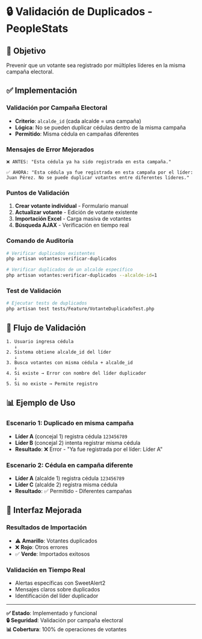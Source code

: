 # 🔒 Validación de Duplicados - PeopleStats

## 🎯 Objetivo
Prevenir que un votante sea registrado por múltiples líderes en la misma campaña electoral.

## ✅ Implementación

### **Validación por Campaña Electoral**
- **Criterio**: `alcalde_id` (cada alcalde = una campaña)
- **Lógica**: No se pueden duplicar cédulas dentro de la misma campaña
- **Permitido**: Misma cédula en campañas diferentes

### **Mensajes de Error Mejorados**
```
❌ ANTES: "Esta cédula ya ha sido registrada en esta campaña."

✅ AHORA: "Esta cédula ya fue registrada en esta campaña por el líder: Juan Pérez. No se puede duplicar votantes entre diferentes líderes."
```

### **Puntos de Validación**
1. **Crear votante individual** - Formulario manual
2. **Actualizar votante** - Edición de votante existente
3. **Importación Excel** - Carga masiva de votantes
4. **Búsqueda AJAX** - Verificación en tiempo real

### **Comando de Auditoría**
```bash
# Verificar duplicados existentes
php artisan votantes:verificar-duplicados

# Verificar duplicados de un alcalde específico
php artisan votantes:verificar-duplicados --alcalde-id=1
```

### **Test de Validación**
```bash
# Ejecutar tests de duplicados
php artisan test tests/Feature/VotanteDuplicadoTest.php
```

## 🔄 Flujo de Validación

```
1. Usuario ingresa cédula
   ↓
2. Sistema obtiene alcalde_id del líder
   ↓
3. Busca votantes con misma cédula + alcalde_id
   ↓
4. Si existe → Error con nombre del líder duplicador
   ↓
5. Si no existe → Permite registro
```

## 📊 Ejemplo de Uso

### **Escenario 1: Duplicado en misma campaña**
- **Líder A** (concejal 1) registra cédula `123456789`
- **Líder B** (concejal 2) intenta registrar misma cédula
- **Resultado**: ❌ Error - "Ya fue registrada por el líder: Líder A"

### **Escenario 2: Cédula en campaña diferente**
- **Líder A** (alcalde 1) registra cédula `123456789`
- **Líder C** (alcalde 2) registra misma cédula
- **Resultado**: ✅ Permitido - Diferentes campañas

## 🎨 Interfaz Mejorada

### **Resultados de Importación**
- ⚠️ **Amarillo**: Votantes duplicados
- ❌ **Rojo**: Otros errores
- ✅ **Verde**: Importados exitosos

### **Validación en Tiempo Real**
- Alertas específicas con SweetAlert2
- Mensajes claros sobre duplicados
- Identificación del líder duplicador

---

**✅ Estado**: Implementado y funcional  
**🔒 Seguridad**: Validación por campaña electoral  
**📊 Cobertura**: 100% de operaciones de votantes

